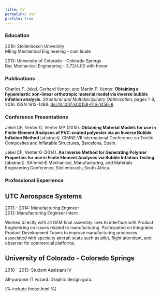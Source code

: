 ```yaml
---
title: CV
permalink: cv/
profile: true
---
```


### Education
2016: Stellenbosch University  
MEng Mechanical Engineering - cum laude

2013: University of Colorado - Colorado Springs  
Bsc Mechanical Engineering - 3.72/4.00 with honor

### Publications
Charles F. Jekel, Gerhard Venter, and Martin P. Venter. **Obtaining a hyperelastic non-linear orthotropic material model via inverse bubble inflation analysis.** *Structural and Multidisciplinary Optimization*, pages 1-9, 2016. ISSN 1615-1488. [doi:10.1007/s00158-016-1456-8](http:////dx.doi.org/10.1007/s00158-016-1456-8).

### Conference Presentations
Jekel CF, Venter G, Venter MP (2015). **Obtaining Material Models for use in Finite Element Analyses of PVC-coated polyester via an Inverse Bubble Inflation Method** [abstract]. CIMNE VII International Conference on Textile Composites and Inflatable Structures, Barcelona, Spain. 

Jekel CF, Venter G (2014). **An Inverse Method for Generating Polymer Properties for use in Finite Element Analyses via Bubble Inflation Testing** [abstract]. SAImechE Mechanical, Manufacturing, and Materials Engineering Conference, Stellenbosch, South Africa.

### Professional Experience

## UTC Aerospace Systems
2013 - 2014: Manufacturing Engineer  
2012: Manufacturing Engineer Intern  
  
Worked directly with all OEM final assembly lines to interface with Product Engineering on issues related to manufacturing. Participated on Integrated Product Development Teams to improve manufacturing processes associated with specialty aircraft seats such as pilot, flight attendant, and observer for commercial 
platforms. 

## University of Colorado - Colorado Springs
2010 - 2013: Student Assistant IV

All-purpose IT wizard. Graphic design guru. 

{% include footer.html %}
